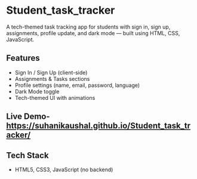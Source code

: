 # Student_task_tracker

A tech-themed task tracking app for students with sign in, sign up, assignments, profile update, and dark mode — built using HTML, CSS, JavaScript.

## Features
- Sign In / Sign Up (client-side)
- Assignments & Tasks sections
- Profile settings (name, email, password, language)
- Dark Mode toggle
- Tech-themed UI with animations

## Live Demo-  https://suhanikaushal.github.io/Student_task_tracker/

## Tech Stack
- HTML5, CSS3, JavaScript (no backend)


